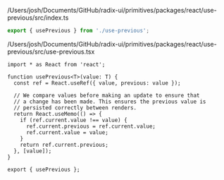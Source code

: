 /Users/josh/Documents/GitHub/radix-ui/primitives/packages/react/use-previous/src/index.ts
```typescript
export { usePrevious } from './use-previous';

```
/Users/josh/Documents/GitHub/radix-ui/primitives/packages/react/use-previous/src/use-previous.tsx
```
import * as React from 'react';

function usePrevious<T>(value: T) {
  const ref = React.useRef({ value, previous: value });

  // We compare values before making an update to ensure that
  // a change has been made. This ensures the previous value is
  // persisted correctly between renders.
  return React.useMemo(() => {
    if (ref.current.value !== value) {
      ref.current.previous = ref.current.value;
      ref.current.value = value;
    }
    return ref.current.previous;
  }, [value]);
}

export { usePrevious };

```
